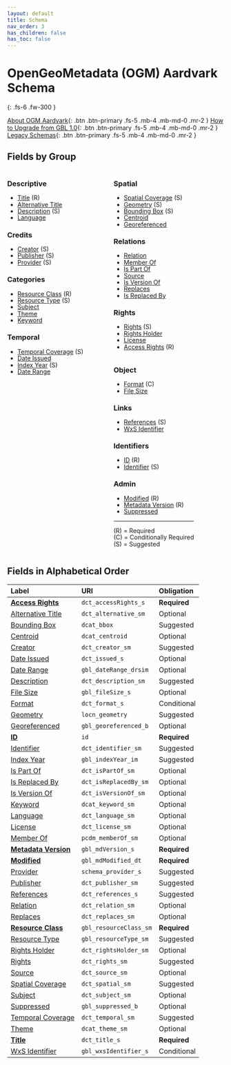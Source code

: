 ```yaml
---
layout: default
title: Schema
nav_order: 3
has_children: false
has_toc: false
---
```


# OpenGeoMetadata (OGM) Aardvark Schema

{: .fs-6 .fw-300 }

[About OGM Aardvark](about-ogm-aardvark){: .btn .btn-primary .fs-5 .mb-4 .mb-md-0 .mr-2 }
[How to Upgrade from GBL 1.0](upgrading){: .btn .btn-primary .fs-5 .mb-4 .mb-md-0 .mr-2 }
[Legacy Schemas](legacy-versions){: .btn .btn-primary .fs-5 .mb-4 .mb-md-0 .mr-2 }

## Fields by Group

<div style="float:left; margin-right:5em; line-height:1.1" markdown="1">

### Descriptive
- [Title](ogm-aardvark/title) (R)
- [Alternative Title](ogm-aardvark/alternative-title)
- [Description](ogm-aardvark/description) (S)
- [Language](ogm-aardvark/language)

### Credits
- [Creator](ogm-aardvark/creator) (S)
- [Publisher](ogm-aardvark/publisher) (S)
- [Provider](ogm-aardvark/provider) (S)

### Categories
- [Resource Class](ogm-aardvark/resource-class) (R)
- [Resource Type](ogm-aardvark/resource-type) (S)
- [Subject](ogm-aardvark/subject)
- [Theme](ogm-aardvark/theme)
- [Keyword](ogm-aardvark/keyword)

### Temporal
- [Temporal Coverage](ogm-aardvark/temporal-coverage) (S)
- [Date Issued](ogm-aardvark/date-issued)
- [Index Year](ogm-aardvark/index-year) (S)
- [Date Range](ogm-aardvark/date-range)

</div>
<div style="float:left; margin-right:5em; line-height:1.1" markdown="1">

### Spatial
- [Spatial Coverage](ogm-aardvark/spatial-coverage) (S)
- [Geometry](ogm-aardvark/geometry) (S)
- [Bounding Box](ogm-aardvark/bounding-box) (S)
- [Centroid](ogm-aardvark/centroid)
- [Georeferenced](ogm-aardvark/georeferenced)

### Relations
- [Relation](ogm-aardvark/relation)
- [Member Of](ogm-aardvark/member-of)
- [Is Part Of](ogm-aardvark/is-part-of)
- [Source](ogm-aardvark/source)
- [Is Version Of](ogm-aardvark/is-version-of)
- [Replaces](ogm-aardvark/replaces)
- [Is Replaced By](ogm-aardvark/is-replaced-by)

### Rights
- [Rights](ogm-aardvark/rights) (S)
- [Rights Holder](ogm-aardvark/rights-holder)
- [License](ogm-aardvark/license)
- [Access Rights](ogm-aardvark/access-rights) (R)

</div>
<div style="float:left; line-height:1.1" markdown="1">

### Object
- [Format](ogm-aardvark/format) (C)
- [File Size](ogm-aardvark/file-size)

### Links
- [References](ogm-aardvark/references) (S)
- [WxS Identifier](ogm-aardvark/wxs-identifier)

### Identifiers
- [ID](ogm-aardvark/id) (R)
- [Identifier](ogm-aardvark/identifier) (S)

### Admin
- [Modified](ogm-aardvark/modified) (R)
- [Metadata Version](ogm-aardvark/metadata-version) (R)
- [Suppressed](ogm-aardvark/suppressed)

----

(R) = Required  
(C) = Conditionally Required  
(S) = Suggested  

</div>

<br style="clear:left">

## Fields in Alphabetical Order

| Label                                                   | URI                    | Obligation  |
|:--------------------------------------------------------|:-----------------------|:------------|
| **[Access Rights](ogm-aardvark/access-rights)**       | `dct_accessRights_s`   | <span class="text-red-300">**Required**</span> |
| [Alternative Title](ogm-aardvark/alternative-title)   | `dct_alternative_sm`   | Optional    |
| [Bounding Box](ogm-aardvark/bounding-box)             | `dcat_bbox`            | Suggested |
| [Centroid](ogm-aardvark/centroid)                     | `dcat_centroid`        | Optional    |
| [Creator](ogm-aardvark/creator)                       | `dct_creator_sm`       | Suggested |
| [Date Issued](ogm-aardvark/date-issued)               | `dct_issued_s`         | Optional    |
| [Date Range](ogm-aardvark/date-range)                 | `gbl_dateRange_drsim`  | Optional    |
| [Description](ogm-aardvark/description)               | `dct_description_sm`   | Suggested |
| [File Size](ogm-aardvark/file-size)                   | `gbl_fileSize_s`       | Optional    |
| [Format](ogm-aardvark/format)                         | `dct_format_s`         | Conditional |
| [Geometry](ogm-aardvark/geometry)                     | `locn_geometry`        | Suggested |
| [Georeferenced](ogm-aardvark/georeferenced)           | `gbl_georeferenced_b`  | Optional    |
| **[ID](ogm-aardvark/id)**                             | `id`                   | <span class="text-red-300">**Required**</span> |
| [Identifier](ogm-aardvark/identifier)                 | `dct_identifier_sm`    | Suggested |
| [Index Year](ogm-aardvark/index-year)                 | `gbl_indexYear_im`     | Suggested |
| [Is Part Of](ogm-aardvark/is-part-of)                 | `dct_isPartOf_sm`      | Optional    |
| [Is Replaced By](ogm-aardvark/is-replaced-by)         | `dct_isReplacedBy_sm`  | Optional    |
| [Is Version Of](ogm-aardvark/is-version-of)           | `dct_isVersionOf_sm`   | Optional    |
| [Keyword](ogm-aardvark/keyword)                       | `dcat_keyword_sm`      | Optional    |
| [Language](ogm-aardvark/language)                     | `dct_language_sm`      | Optional    |
| [License](ogm-aardvark/license)                       | `dct_license_sm`       | Optional    |
| [Member Of](ogm-aardvark/member-of)                   | `pcdm_memberOf_sm`     | Optional    |
| **[Metadata Version](ogm-aardvark/metadata-version)** | `gbl_mdVersion_s`      | <span class="text-red-300">**Required**</span> |
| **[Modified](ogm-aardvark/modified)**                 | `gbl_mdModified_dt`    | <span class="text-red-300">**Required**</span> |
| [Provider](ogm-aardvark/provider)                     | `schema_provider_s`    | Suggested |
| [Publisher](ogm-aardvark/publisher)                   | `dct_publisher_sm`     | Suggested |
| [References](ogm-aardvark/references)                 | `dct_references_s`     | Suggested |
| [Relation](ogm-aardvark/relation)                     | `dct_relation_sm`      | Optional    |
| [Replaces](ogm-aardvark/replaces)                     | `dct_replaces_sm`      | Optional    |
| **[Resource Class](ogm-aardvark/resource-class)**     | `gbl_resourceClass_sm` | <span class="text-red-300">**Required**</span> |
| [Resource Type](ogm-aardvark/resource-type)           | `gbl_resourceType_sm`  | Suggested |
| [Rights Holder](ogm-aardvark/rights-holder)           | `dct_rightsHolder_sm`  | Optional    |
| [Rights](ogm-aardvark/rights)                         | `dct_rights_sm`        | Suggested |
| [Source](ogm-aardvark/source)                         | `dct_source_sm`        | Optional    |
| [Spatial Coverage](ogm-aardvark/spatial-coverage)     | `dct_spatial_sm`       | Suggested |
| [Subject](ogm-aardvark/subject)                       | `dct_subject_sm`       | Optional    |
| [Suppressed](ogm-aardvark/suppressed)                 | `gbl_suppressed_b`     | Optional    |
| [Temporal Coverage](ogm-aardvark/temporal-coverage)   | `dct_temporal_sm`      | Suggested |
| [Theme](ogm-aardvark/theme)                           | `dcat_theme_sm`        | Optional    |
| **[Title](ogm-aardvark/title)**                       | `dct_title_s`          | <span class="text-red-300">**Required**</span> |
| [WxS Identifier](ogm-aardvark/wxs-identifier)         | `gbl_wxsIdentifier_s`  | Conditional |
